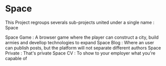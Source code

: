 Space
=====

This Project regroups severals sub-projects united under a single name : Space

Space Game : A browser game where the player can construct a city, build armies and devellop technologies to expand
Space Blog : Where an user can publish posts, but the platform will not separate different authors
Space Private : That's private
Space CV : To show to your employer what you're capable of